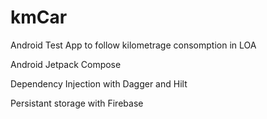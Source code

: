 # kmCar
Android Test App to follow kilometrage consomption in LOA

Android Jetpack Compose

Dependency Injection with Dagger and Hilt

Persistant storage with Firebase
